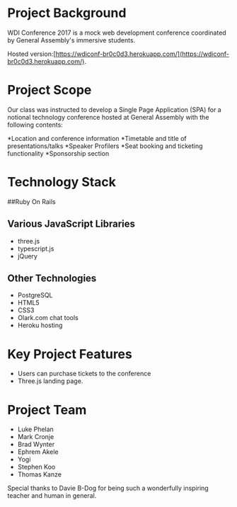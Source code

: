 # Project Background

WDI Conference 2017 is a mock web development conference coordinated by General Assembly's immersive students.

Hosted version:[https://wdiconf-br0c0d3.herokuapp.com/](https://wdiconf-br0c0d3.herokuapp.com/).

# Project Scope

Our class was instructed to develop a Single Page Application (SPA) for a notional technology conference hosted at General Assembly with the following contents:

*Location and conference information
*Timetable and title of presentations/talks
*Speaker Profilers
*Seat booking and ticketing functionality
*Sponsorship section

# Technology Stack

##Ruby On Rails

## Various JavaScript Libraries

* three.js
* typescript.js
* jQuery

## Other Technologies
* PostgreSQL
* HTML5
* CSS3
* Olark.com chat tools
* Heroku hosting

# Key Project Features

* Users can purchase tickets to the conference
* Three.js landing page.


# Project Team

* Luke Phelan
* Mark Cronje
* Brad Wynter
* Ephrem Akele
* Yogi
* Stephen Koo
* Thomas Kanze

Special thanks to Davie B-Dog for being such a wonderfully inspiring teacher and human in general.
